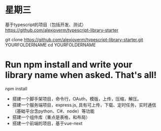 # 星期三

基于typescript的项目（包括开发、测试）
https://github.com/alexjoverm/typescript-library-starter

git clone https://github.com/alexjoverm/typescript-library-starter.git YOURFOLDERNAME
cd YOURFOLDERNAME

# Run npm install and write your library name when asked. That's all!
npm install

- 搭建一个脚手架项目，命令行，OAuth，模版，上传，压缩，解压。
- 搭建一个服务端项目，express.js, 具有可上传，下载、定时任务，实时通信（基础平台含python、C#、node）等功能
- 搭建一个组件库（重点是表格，和布局）
- 搭建一个前端的项目，基于vue-next 